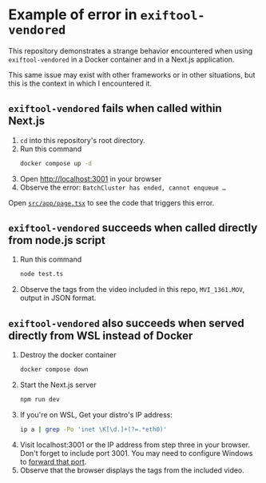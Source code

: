 # Example of error in `exiftool-vendored`

This repository demonstrates a strange behavior encountered when using `exiftool-vendored` in a Docker container and in a Next.js application.

This same issue may exist with other frameworks or in other situations, but this is the context in which I encountered it.

## `exiftool-vendored` fails when called within Next.js

1. `cd` into this repository's root directory.
2. Run this command
    ```bash
    docker compose up -d
    ```
3. Open [http://localhost:3001](http://localhost:3001) in your browser
4. Observe the error: `BatchCluster has ended, cannot enqueue …`

Open [`src/app/page.tsx`](src/app/page.tsx) to see the code that triggers this error.

## `exiftool-vendored` succeeds when called directly from node.js script

1. Run this command
    ```bash
    node test.ts
    ```
2. Observe the tags from the video included in this repo, `MVI_1361.MOV`, output in JSON format. 

## `exiftool-vendored` also succeeds when served directly from WSL instead of Docker

1. Destroy the docker container
   ```bash
   docker compose down
   ```
2. Start the Next.js server
   ```bash
   npm run dev
   ```
3. If you're on WSL, Get your distro's IP address:
   ```bash
   ip a | grep -Po 'inet \K[\d.]+(?=.*eth0)'
   ```
4. Visit localhost:3001 or the IP address from step three in your browser. Don't forget to include port 3001. You may need to configure Windows to [forward that port](https://gist.github.com/xmeng1/aae4b223e9ccc089911ee764928f5486?permalink_comment_id=4939664#gistcomment-4939664).
5. Observe that the browser displays the tags from the included video.
